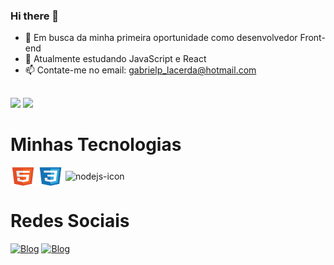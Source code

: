 ### Hi there 👋

- 🔭 Em busca da minha primeira oportunidade como desenvolvedor Front-end
- 🌱 Atualmente estudando JavaScript e React
- 📫 Contate-me no email: gabrielp_lacerda@hotmail.com

##

<div>
  
  <img  height="180em" src="https://github-readme-stats.vercel.app/api?username=Gabriel-silva-lacerda&show_icons=true&theme=dark&include_all_commits=true&count_private=true"/>
  <img  height="180em" src="https://github-readme-stats.vercel.app/api/top-langs/?username=Gabriel-silva-lacerda&hide=less,scss&layout=compact&langs_count=16&theme=dark"/>
</div>

<div> 
  <div style="display: inline_block">
    <h1>Minhas Tecnologias </h1>
    <img align="center" height="30" width="40" alt="html-icon" src="https://raw.githubusercontent.com/devicons/devicon/master/icons/html5/html5-original.svg">
    <img align="center" height="30" width="40" alt="css-icon" src="https://raw.githubusercontent.com/devicons/devicon/master/icons/css3/css3-original.svg">
    <img align="center" height="30" width="40" alt="nodejs-icon" src="https://cdn.jsdelivr.net/gh/devicons/devicon/icons/javascript/javascript-original.svg">
</div> 
  
  <h1>Redes Sociais</h1>
    
  [![Blog](https://img.shields.io/badge/WhatsApp-25D366?style=for-the-badge&logo=whatsapp&logoColor=white)](https://wa.me/5511969101312)
  [![Blog](https://img.shields.io/badge/LinkedIn-0077B5?style=for-the-badge&logo=linkedin&logoColor=white)](https://www.linkedin.com/in/gabriel-s-6608b1120/)
  
</div>
  
 
 
  


